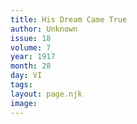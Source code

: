 ```yaml
---
title: His Dream Came True
author: Unknown
issue: 18
volume: 7
year: 1917
month: 28
day: VI
tags:
layout: page.njk
image:
---
```


